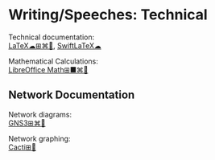 # Writing/Speeches: Technical

Technical documentation:  
[LaTeX☁⊞⌘🐧](https://www.latex-project.org/),
[SwiftLaTeX☁](https://www.swiftlatex.com)

Mathematical Calculations:  
[LibreOffice Math⊞■⌘🐧](https://www.libreoffice.org/discover/math/)

## Network Documentation

Network diagrams:  
[GNS3⊞⌘🐧](https://gns3.com/)

Network graphing:  
[Cacti⊞🐧](https://www.cacti.net/)
